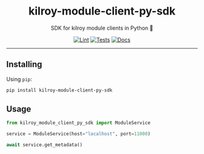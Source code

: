 <h1 align="center">kilroy-module-client-py-sdk</h1>

<div align="center">

SDK for kilroy module clients in Python 🧰

[![Lint](https://github.com/kilroybot/kilroy-module-client-py-sdk/actions/workflows/lint.yaml/badge.svg)](https://github.com/kilroybot/kilroy-module-client-py-sdk/actions/workflows/lint.yaml)
[![Tests](https://github.com/kilroybot/kilroy-module-client-py-sdk/actions/workflows/test-multiplatform.yaml/badge.svg)](https://github.com/kilroybot/kilroy-module-client-py-sdk/actions/workflows/test-multiplatform.yaml)
[![Docs](https://github.com/kilroybot/kilroy-module-client-py-sdk/actions/workflows/docs.yaml/badge.svg)](https://github.com/kilroybot/kilroy-module-client-py-sdk/actions/workflows/docs.yaml)

</div>

---

## Installing

Using `pip`:

```sh
pip install kilroy-module-client-py-sdk
```

## Usage

```python
from kilroy_module_client_py_sdk import ModuleService

service = ModuleService(host="localhost", port=11000)

await service.get_metadata()
```
